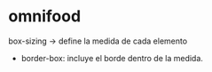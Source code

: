 # omnifood

box-sizing -> define la medida de cada elemento
- border-box: incluye el borde dentro de la medida.
